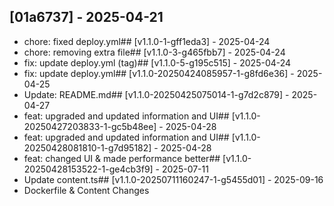## [01a6737] - 2025-04-21
- chore: fixed deploy.yml## [v1.1.0-1-gff1eda3] - 2025-04-24
- chore: removing extra file## [v1.1.0-3-g465fbb7] - 2025-04-24
- fix: update deploy.yml (tag)## [v1.1.0-5-g195c515] - 2025-04-24
- fix: update deploy.yml## [v1.1.0-20250424085957-1-g8fd6e36] - 2025-04-25
- Update: README.md## [v1.1.0-20250425075014-1-g7d2c879] - 2025-04-27
- feat: upgraded and updated information and UI## [v1.1.0-20250427203833-1-gc5b48ee] - 2025-04-28
- feat: upgraded and updated information and UI## [v1.1.0-20250428081810-1-g7d95182] - 2025-04-28
- feat: changed UI & made performance better## [v1.1.0-20250428153522-1-ge4cb3f9] - 2025-07-11
- Update content.ts## [v1.1.0-20250711160247-1-g5455d01] - 2025-09-16
- Dockerfile & Content Changes